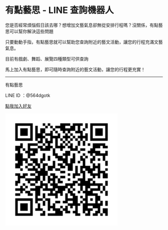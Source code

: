# 有點藝思 - LINE 查詢機器人

您是否經常煩惱假日該去哪？想增加文藝氣息卻無從安排行程嗎？沒關係，有點藝思可以幫你解決這些問題

只要動動手指，有點藝思就可以幫助您查詢附近的藝文活動，讓您的行程充滿文藝氣息。

目前有戲劇、舞蹈、展覽四種類型可供查詢

馬上加入有點藝思，即可隨時查詢附近的藝文活動，讓您的行程更充實！

---

有點藝思

LINE ID ：@564dgotk


[點我加入好友](https://lin.ee/l2NORCX)

![有點藝思](./QR%20code.png)
